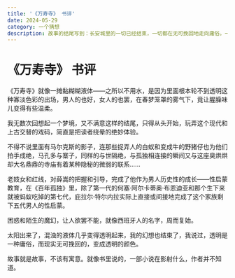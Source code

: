 ```yaml
---
title: '《万寿寺》 书评'
date: 2024-05-29
category: 一个猜想
description: 故事的结尾写到：长安城里的一切已经结束，一切都在无可挽回地走向庸俗。一如大多数人的人生
---
```


# 《万寿寺》 书评

《万寿寺》就像一摊黏糊糊液体——之所以不用水，是因为里面根本轮不到透明这种寡淡色彩的出场，男人的也好，女人的也罢，在春梦笼罩的雾气下，竟让腥臊味儿变得有些温柔。

我无数次回想起一个梦境，又不满意这样的结尾，只得从头开始，玩弄这个现代和上古交替的戏码，简直是把读者绕晕的绝妙体验。

不得不说里面有马尔克斯的影子，连那些捉弄人的白蚁和变成牛的野猪仔也为他们拍手成绝，马孔多与寨子，同样的与世隔绝，与孤独相连接的瞬间又与这座臭烘烘却大名鼎鼎的寺庙有着某种隐秘的微弱的联系......

老妓女和红线，对薛嵩的把握和引导，完成了他作为男人历史性的成长——性启蒙教育，在《百年孤独》里，除了第一代的何塞·阿尔卡蒂奥·布恩迪亚和那个生下来就被蚂蚁吃掉的第七代，庇拉尔·特尔内拉实际上直接或间接地完成了这个家族剩下五代男人的性启蒙。

困惑和陌生的魔幻，让人欲罢不能，就像西班牙人的名字，周而复始。

太阳出来了，混浊的液体几乎变得透明起来，我的幻想也结束了，我说过，透明是一种庸俗，而现实无可挽回的，变成透明的颜色。

故事就是故事，不该有寓意。就像书里说的，一部小说在影射什么，作者并不知道。

<Comment />